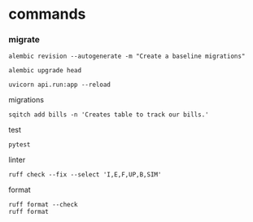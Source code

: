 # commands

### migrate
```shell
alembic revision --autogenerate -m "Create a baseline migrations"
```
```shell
alembic upgrade head
```
```shell
uvicorn api.run:app --reload
```

migrations

```shell
sqitch add bills -n 'Creates table to track our bills.'
```

test

```shell
pytest
```

linter
```shell
ruff check --fix --select 'I,E,F,UP,B,SIM'
```

format
```shell
ruff format --check
ruff format
```
